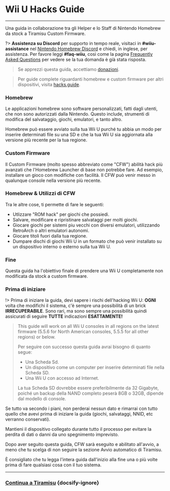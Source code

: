 # Wii U Hacks Guide
---
Una guida in collaborazione tra gli Helper e lo Staff di Nintendo Homebrew da stock a Tiramisu Custom Firmware.

?> **Assistenza su Discord** per supporto in tempo reale, visitaci in **#wiiu-assistance** nel [Nintendo Homebrew Discord](https://discord.gg/C29hYvh) e chiedi, in inglese, per assistenza. Per favore leggi **#faq-wiiu**, così come la pagina [Frequently Asked Questions](faq) per vedere se la tua domanda è già stata risposta.

> Se apprezzi questa guida, accettiamo [donazioni](donations).

> Per guide complete riguardanti homebrew e custom firmware per altri dispositivi, visita [hacks.guide](https://hacks.guide).

### Homebrew

Le applicazioni homebrew sono software personalizzati, fatti dagli utenti, che non sono autorizzati dalla Nintendo. Questo include, strumenti di modifica del salvataggio, giochi, emulatori, e tanto altro.

Homebrew può essere avviato sulla tua Wii U purché tu abbia un modo per inserire determinati file su una SD e che la tua Wii U sia aggiornata alla versione più recente per la tua regione.

### Custom Firmware

Il Custom Firmware (molto spesso abbreviato come "CFW") abilità hack più avanzati che l'Homebrew Launcher di base non potrebbe fare. Ad esempio, installare un gioco con modifiche con facilità. Il CFW può venir messo in qualunque console nella versione più recente.

### Homebrew & Utilizzi di CFW

Tra le altre cose, ti permette di fare le seguenti:

- Utlizzare "ROM hack" per giochi che possiedi.
- Salvare, modificare e ripristinare salvataggi per molti giochi.
- Giocare giochi per sistemi piu vecchi con diversi emulatori, utilizzando RetroArch o altri emulatori autonomi.
- Giocare titoli fuori dalla tua regione.
- Dumpare dischi di giochi Wii U in un formato che può venir installato su un dispositivo interno o esterno sulla tua Wii U.


### Fine

Questa guida ha l'obiettivo finale di prendere una Wii U completamente non modificata da stock a custom firmware.

### Prima di iniziare

!> Prima di iniziare la guida, devi sapere i rischi dell'hacking Wii U: **OGNI** volta che modifichi il sistema, c'è sempre una possibilità di un brick **IRRECUPERABILE**. Sono rari, ma sono sempre una possibilità quindi assicurati di seguire **TUTTE** indicazioni **ESATTAMENTE!**
>
> This guide will work on all Wii U consoles in all regions on the latest firmware (5.5.6 for North American consoles, 5.5.5 for all other regions) or below.
> 
> Per seguire con successo questa guida avrai bisogno di quanto segue:
> 
> - Una Scheda Sd.
> - Un dispositivo come un computer per inserire determinati file nella Scheda SD.
> - Una Wii U con accesso ad Internet.
> 
> La tua Scheda SD dovrebbe essere preferibilmente da 32 Gigabyte, poiché un backup della NAND completo peserà 8GB o 32GB, dipende dal modello di console.

Se tutto va secondo i piani, non perderai nessun dato e rimarrai con tutto quello che avevi prima di iniziare la guida (giochi, salvataggi, NNID, etc verranno conservati).

Mantieni il dispositivo collegato durante tutto il processo per evitare la perdita di dati o danni da uno spegnimento imprevisto.

Dopo aver seguito questa guida, CFW sarà eseguito e abilitato all'avvio, a meno che tu scelga di non seguire la sezione Avvio automatico di Tiramisu.

È consigliato che tu legga l'intera guida dall'inizio alla fine una o più volte prima di fare qualsiasi cosa con il tuo sistema.

---

### [Continua a Tiramisu](tiramisu/sd-preparation) {docsify-ignore}
